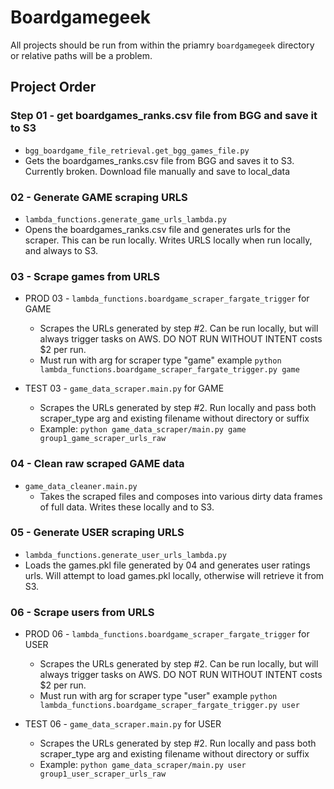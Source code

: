 # Boardgamegeek

All projects should be run from within the priamry `boardgamegeek` directory or relative paths will be a problem.

## Project Order

### Step 01 - get boardgames_ranks.csv file from BGG and save it to S3
- `bgg_boardgame_file_retrieval.get_bgg_games_file.py`
- Gets the boardgames_ranks.csv file from BGG and saves it to S3. Currently broken. Download file manually and save to local_data

### 02 - Generate GAME scraping URLS
- `lambda_functions.generate_game_urls_lambda.py`
- Opens the boardgames_ranks.csv file and generates urls for the scraper. This can be run locally. Writes URLS locally when run locally, and always to S3.

### 03 - Scrape games from URLS

- PROD 03 - `lambda_functions.boardgame_scraper_fargate_trigger` for GAME
    - Scrapes the URLs generated by step #2. Can be run locally, but will always trigger tasks on AWS. DO NOT RUN WITHOUT INTENT costs $2 per run.
    - Must run with arg for scraper type "game" example `python lambda_functions.boardgame_scraper_fargate_trigger.py game`

- TEST 03 - `game_data_scraper.main.py` for GAME
    - Scrapes the URLs generated by step #2. Run locally and pass both scraper_type arg and existing filename without directory or suffix
    - Example: `python game_data_scraper/main.py game group1_game_scraper_urls_raw`

### 04 - Clean raw scraped GAME data

- `game_data_cleaner.main.py`
    - Takes the scraped files and composes into various dirty data frames of full data. Writes these locally and to S3.

### 05 - Generate USER scraping URLS

- `lambda_functions.generate_user_urls_lambda.py`
- Loads the games.pkl file generated by 04 and generates user ratings urls. Will attempt to load games.pkl locally, otherwise will retrieve it from S3.

### 06 - Scrape users from URLS

- PROD 06 - `lambda_functions.boardgame_scraper_fargate_trigger` for USER
    - Scrapes the URLs generated by step #2. Can be run locally, but will always trigger tasks on AWS. DO NOT RUN WITHOUT INTENT costs $2 per run.
    - Must run with arg for scraper type "user" example `python lambda_functions.boardgame_scraper_fargate_trigger.py user`

- TEST 06 - `game_data_scraper.main.py` for USER
    - Scrapes the URLs generated by step #2. Run locally and pass both scraper_type arg and existing filename without directory or suffix
    - Example: `python game_data_scraper/main.py user group1_user_scraper_urls_raw`